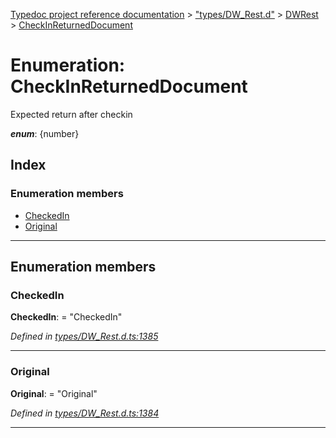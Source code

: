 [Typedoc project reference documentation](../README.md) > ["types/DW_Rest.d"](../modules/_types_dw_rest_d_.md) > [DWRest](../modules/_types_dw_rest_d_.dwrest.md) > [CheckInReturnedDocument](../enums/_types_dw_rest_d_.dwrest.checkinreturneddocument.md)

# Enumeration: CheckInReturnedDocument

Expected return after checkin

*__enum__*: {number}

## Index

### Enumeration members

* [CheckedIn](_types_dw_rest_d_.dwrest.checkinreturneddocument.md#checkedin)
* [Original](_types_dw_rest_d_.dwrest.checkinreturneddocument.md#original)

---

## Enumeration members

<a id="checkedin"></a>

###  CheckedIn

**CheckedIn**:  = "CheckedIn"

*Defined in [types/DW_Rest.d.ts:1385](https://github.com/DocuWare/REST-Sample-TS/blob/master/src/types/DW_Rest.d.ts#L1385)*

___
<a id="original"></a>

###  Original

**Original**:  = "Original"

*Defined in [types/DW_Rest.d.ts:1384](https://github.com/DocuWare/REST-Sample-TS/blob/master/src/types/DW_Rest.d.ts#L1384)*

___

